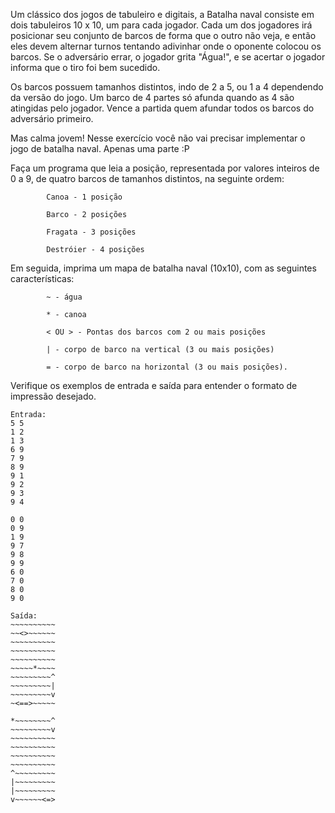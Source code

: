 Um clássico dos jogos de tabuleiro e digitais, a Batalha naval consiste em dois tabuleiros 10 x 10, um para cada jogador. Cada um dos jogadores irá posicionar seu conjunto de barcos de forma que o outro não veja, e então eles devem alternar turnos tentando adivinhar onde o oponente colocou os barcos. Se o adversário errar, o jogador grita "Água!", e se acertar o jogador informa que o tiro foi bem sucedido.

Os barcos possuem tamanhos distintos, indo de 2 a 5, ou 1 a 4 dependendo da versão do jogo. Um barco de 4 partes só afunda quando as 4 são atingidas pelo jogador. Vence a partida quem afundar todos os barcos do adversário primeiro.

Mas calma jovem! Nesse exercício você não vai precisar implementar o jogo de batalha naval. Apenas uma parte :P

Faça um programa que leia a posição, representada por valores inteiros de 0 a 9, de quatro barcos de tamanhos distintos, na seguinte ordem:

            Canoa - 1 posição

            Barco - 2 posições

            Fragata - 3 posições

            Destróier - 4 posições

Em seguida, imprima um mapa de batalha naval (10x10), com as seguintes características:

            ~ - água

            * - canoa

            < OU > - Pontas dos barcos com 2 ou mais posições

            | - corpo de barco na vertical (3 ou mais posições)

            = - corpo de barco na horizontal (3 ou mais posições).

Verifique os exemplos de entrada e saída para entender o formato de impressão desejado.

```
Entrada:
5 5                        
1 2
1 3
6 9     
7 9
8 9
9 1
9 2
9 3
9 4

0 0
0 9
1 9
9 7
9 8
9 9
6 0
7 0
8 0
9 0
```

```
Saída:
~~~~~~~~~~
~~<>~~~~~~
~~~~~~~~~~
~~~~~~~~~~
~~~~~~~~~~
~~~~~*~~~~
~~~~~~~~~^
~~~~~~~~~|
~~~~~~~~~v
~<==>~~~~~

*~~~~~~~~^
~~~~~~~~~v
~~~~~~~~~~
~~~~~~~~~~
~~~~~~~~~~
~~~~~~~~~~
^~~~~~~~~~
|~~~~~~~~~
|~~~~~~~~~
v~~~~~~<=>
```